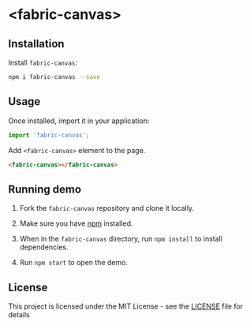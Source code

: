 # &lt;fabric-canvas&gt;

<!--
[![Gitter](https://badges.gitter.im/Join%20Chat.svg)](https://gitter.im/vaadin/web-components?utm_source=badge&utm_medium=badge&utm_campaign=pr-badge)
[![npm version](https://badgen.net/npm/v/@vaadin-component-factory/fabric-canvas)](https://www.npmjs.com/package/@vaadin-component-factory/fabric-canvas)
[![Published on Vaadin Directory](https://img.shields.io/badge/Vaadin%20Directory-published-00b4f0.svg)](https://vaadin.com/directory/component/vaadin-component-factoryfabric-canvas)

[Live demo ↗](https://fabric-canvas.netlify.com)
|
[API documentation ↗](https://fabric-canvas.netlify.com/api/#/elements/FabricCanvas)
-->

## Installation

Install `fabric-canvas`:

```sh
npm i fabric-canvas --save
```

## Usage

Once installed, import it in your application:

```js
import 'fabric-canvas';
```

Add `<fabric-canvas>` element to the page.

```html
<fabric-canvas></fabric-canvas>
```

## Running demo

1. Fork the `fabric-canvas` repository and clone it locally.

1. Make sure you have [npm](https://www.npmjs.com/) installed.

1. When in the `fabric-canvas` directory, run `npm install` to install dependencies.

1. Run `npm start` to open the demo.

## License

This project is licensed under the MIT License - see the [LICENSE](LICENSE) file for details
